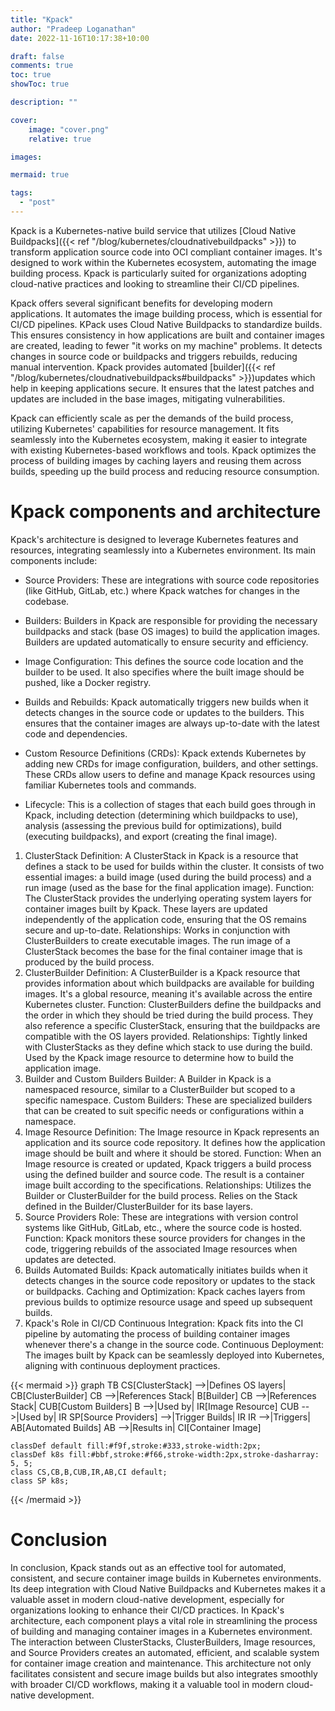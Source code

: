 ```yaml
---
title: "Kpack"
author: "Pradeep Loganathan"
date: 2022-11-16T10:17:38+10:00

draft: false
comments: true
toc: true
showToc: true

description: ""

cover:
    image: "cover.png"
    relative: true

images:

mermaid: true

tags:
  - "post"
---
```



Kpack is a Kubernetes-native build service that utilizes [Cloud Native Buildpacks]({{< ref "/blog/kubernetes/cloudnativebuildpacks" >}}) to transform application source code into OCI compliant container images. It's designed to work within the Kubernetes ecosystem, automating the image building process. Kpack is particularly suited for organizations adopting cloud-native practices and looking to streamline their CI/CD pipelines.

Kpack offers several significant benefits for developing modern applications. It automates the image building process, which is essential for CI/CD pipelines. KPack uses Cloud Native Buildpacks to standardize builds. This ensures consistency in how applications are built and container images are created, leading to fewer "it works on my machine" problems. It detects changes in source code or buildpacks and triggers rebuilds, reducing manual intervention. Kpack provides automated [builder]({{< ref "/blog/kubernetes/cloudnativebuildpacks#buildpacks" >}})updates which help in keeping applications secure. It ensures that the latest patches and updates are included in the base images, mitigating vulnerabilities. 

Kpack can efficiently scale as per the demands of the build process, utilizing Kubernetes' capabilities for resource management. It fits seamlessly into the Kubernetes ecosystem, making it easier to integrate with existing Kubernetes-based workflows and tools. Kpack optimizes the process of building images by caching layers and reusing them across builds, speeding up the build process and reducing resource consumption.

# Kpack components and architecture

Kpack's architecture is designed to leverage Kubernetes features and resources, integrating seamlessly into a Kubernetes environment. Its main components include:

 - Source Providers: These are integrations with source code repositories (like GitHub, GitLab, etc.) where Kpack watches for changes in the codebase.

 - Builders: Builders in Kpack are responsible for providing the necessary buildpacks and stack (base OS images) to build the application images. Builders are updated automatically to ensure security and efficiency.

 - Image Configuration: This defines the source code location and the builder to be used. It also specifies where the built image should be pushed, like a Docker registry.

 - Builds and Rebuilds: Kpack automatically triggers new builds when it detects changes in the source code or updates to the builders. This ensures that the container images are always up-to-date with the latest code and dependencies.

 - Custom Resource Definitions (CRDs): Kpack extends Kubernetes by adding new CRDs for image configuration, builders, and other settings. These CRDs allow users to define and manage Kpack resources using familiar Kubernetes tools and commands.

 - Lifecycle: This is a collection of stages that each build goes through in Kpack, including detection (determining which buildpacks to use), analysis (assessing the previous build for optimizations), build (executing buildpacks), and export (creating the final image).

 1. ClusterStack
Definition: A ClusterStack in Kpack is a resource that defines a stack to be used for builds within the cluster. It consists of two essential images: a build image (used during the build process) and a run image (used as the base for the final application image).
Function: The ClusterStack provides the underlying operating system layers for container images built by Kpack. These layers are updated independently of the application code, ensuring that the OS remains secure and up-to-date.
Relationships:
Works in conjunction with ClusterBuilders to create executable images.
The run image of a ClusterStack becomes the base for the final container image that is produced by the build process.
2. ClusterBuilder
Definition: A ClusterBuilder is a Kpack resource that provides information about which buildpacks are available for building images. It's a global resource, meaning it's available across the entire Kubernetes cluster.
Function: ClusterBuilders define the buildpacks and the order in which they should be tried during the build process. They also reference a specific ClusterStack, ensuring that the buildpacks are compatible with the OS layers provided.
Relationships:
Tightly linked with ClusterStacks as they define which stack to use during the build.
Used by the Kpack image resource to determine how to build the application image.
3. Builder and Custom Builders
Builder: A Builder in Kpack is a namespaced resource, similar to a ClusterBuilder but scoped to a specific namespace.
Custom Builders: These are specialized builders that can be created to suit specific needs or configurations within a namespace.
4. Image Resource
Definition: The Image resource in Kpack represents an application and its source code repository. It defines how the application image should be built and where it should be stored.
Function: When an Image resource is created or updated, Kpack triggers a build process using the defined builder and source code. The result is a container image built according to the specifications.
Relationships:
Utilizes the Builder or ClusterBuilder for the build process.
Relies on the Stack defined in the Builder/ClusterBuilder for its base layers.
5. Source Providers
Role: These are integrations with version control systems like GitHub, GitLab, etc., where the source code is hosted.
Function: Kpack monitors these source providers for changes in the code, triggering rebuilds of the associated Image resources when updates are detected.
6. Builds
Automated Builds: Kpack automatically initiates builds when it detects changes in the source code repository or updates to the stack or buildpacks.
Caching and Optimization: Kpack caches layers from previous builds to optimize resource usage and speed up subsequent builds.
7. Kpack's Role in CI/CD
Continuous Integration: Kpack fits into the CI pipeline by automating the process of building container images whenever there's a change in the source code.
Continuous Deployment: The images built by Kpack can be seamlessly deployed into Kubernetes, aligning with continuous deployment practices.


{{< mermaid >}}
graph TB
    CS[ClusterStack] -->|Defines OS layers| CB[ClusterBuilder]
    CB -->|References Stack| B[Builder]
    CB -->|References Stack| CUB[Custom Builders]
    B -->|Used by| IR[Image Resource]
    CUB -->|Used by| IR
    SP[Source Providers] -->|Trigger Builds| IR
    IR -->|Triggers| AB[Automated Builds]
    AB -->|Results in| CI[Container Image]

    classDef default fill:#f9f,stroke:#333,stroke-width:2px;
    classDef k8s fill:#bbf,stroke:#f66,stroke-width:2px,stroke-dasharray: 5, 5;
    class CS,CB,B,CUB,IR,AB,CI default;
    class SP k8s;

{{< /mermaid >}}

 # Conclusion

 In conclusion, Kpack stands out as an effective tool for automated, consistent, and secure container image builds in Kubernetes environments. Its deep integration with Cloud Native Buildpacks and Kubernetes makes it a valuable asset in modern cloud-native development, especially for organizations looking to enhance their CI/CD practices. In Kpack's architecture, each component plays a vital role in streamlining the process of building and managing container images in a Kubernetes environment. The interaction between ClusterStacks, ClusterBuilders, Image resources, and Source Providers creates an automated, efficient, and scalable system for container image creation and maintenance. This architecture not only facilitates consistent and secure image builds but also integrates smoothly with broader CI/CD workflows, making it a valuable tool in modern cloud-native development.